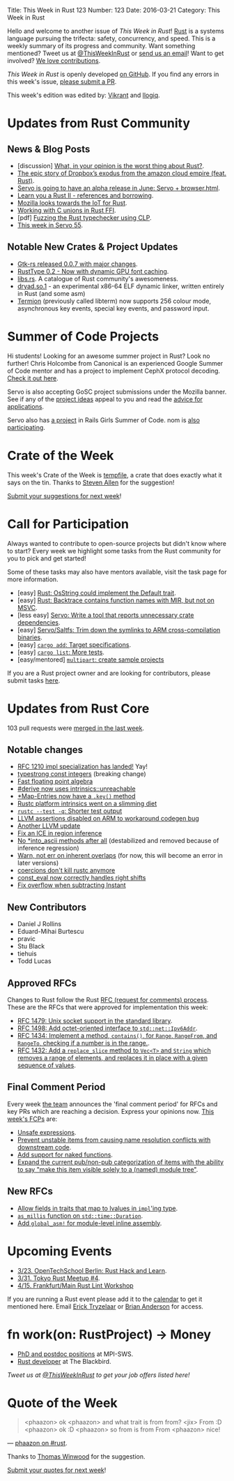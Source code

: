 Title: This Week in Rust 123
Number: 123
Date: 2016-03-21
Category: This Week in Rust

Hello and welcome to another issue of *This Week in Rust*!
[Rust](http://rust-lang.org) is a systems language pursuing the trifecta:
safety, concurrency, and speed. This is a weekly summary of its progress and
community. Want something mentioned? Tweet us at [@ThisWeekInRust](https://twitter.com/ThisWeekInRust) or [send us an
email](mailto:corey@octayn.net?subject=This%20Week%20in%20Rust%20Suggestion)!
Want to get involved? [We love
contributions](https://github.com/rust-lang/rust/blob/master/CONTRIBUTING.md).

*This Week in Rust* is openly developed [on GitHub](https://github.com/cmr/this-week-in-rust).
If you find any errors in this week's issue, [please submit a PR](https://github.com/cmr/this-week-in-rust/pulls).

This week's edition was edited by: [Vikrant](https://github.com/nasa42) and [llogiq](https://github.com/llogiq).

# Updates from Rust Community

## News & Blog Posts

* [discussion] [What, in your opinion is the worst thing about Rust?](https://www.reddit.com/r/rust/comments/4b5rfi/what_in_your_opinion_is_the_worst_thing_about_rust/).
* [The epic story of Dropbox’s exodus from the amazon cloud empire (feat. Rust)](http://www.wired.com/2016/03/epic-story-dropboxs-exodus-amazon-cloud-empire/).
* [Servo is going to have an alpha release in June: Servo + browser.html](https://www.reddit.com/r/rust/comments/4aec34/servo_is_going_to_have_an_alpha_release_in_june/).
* [Learn you a Rust II - references and borrowing](http://pro.theta.eu.org/2016/03/18/lyar-borrows.html).
* [Mozilla looks towards the IoT for Rust](https://www.voxxed.com/blog/2016/03/rust/).
* [Working with C unions in Rust FFI](http://hermanradtke.com/2016/03/17/unions-rust-ffi.html).
* [pdf] [Fuzzing the Rust typechecker using CLP](https://www.cs.ucsb.edu/~benh/research/papers/dewey15fuzzing.pdf).
* [This week in Servo 55](http://blog.servo.org/2016/03/14/twis-55/).

## Notable New Crates & Project Updates

* [Gtk-rs released 0.0.7 with major changes](http://gtk-rs.org/blog/2016/03/15/forget-everything-you-knew-gtk-0.0.7.html).
* [RustType 0.2 - Now with dynamic GPU font caching](https://github.com/dylanede/rusttype/blob/205def21e370e35e2b860eb6f086fda749e57df8/CHANGELOG.md).
* [libs.rs](http://libs.rs). A catalogue of Rust community's awesomeness.
* [dryad.so.1](http://github.com/m4b/dryad) - an experimental x86-64 ELF dynamic linker, written entirely in Rust (and some asm)
* [Termion](https://github.com/Ticki/termion) (previously called libterm) now supports 256 colour mode, asynchronous key events, special key events, and password input.

# Summer of Code Projects

Hi students! Looking for an awesome summer project in Rust? Look no further! Chris Holcombe from Canonical is an experienced Google Summer of Code mentor and has a project to implement CephX protocol decoding. [Check it out here](https://wiki.ubuntu.com/GoogleSoC2016/Ideas#Decode_CephX_Protocol).

Servo is also accepting GoSC project submissions under the Mozilla banner. See if any of the [project ideas](https://wiki.mozilla.org/Community:SummerOfCode16#Servo) appeal to you and read the [advice for applications](https://wiki.mozilla.org/Community:SummerOfCode16#Application_Advice).

Servo also has [a project](https://teams.railsgirlssummerofcode.org/projects/104-servo) in Rails Girls Summer of Code. nom is [also participating](https://teams.railsgirlssummerofcode.org/projects/78-nom).

# Crate of the Week

This week's Crate of the Week is [tempfile](https://crates.io/crates/tempfile), a crate that does exactly what it says on the tin. Thanks to [Steven Allen](https://users.rust-lang.org/users/stebalien) for the suggestion!

[Submit your suggestions for next week][submit_crate]!

[submit_crate]: https://users.rust-lang.org/t/crate-of-the-week/2704

# Call for Participation

Always wanted to contribute to open-source projects but didn't know where to start?
Every week we highlight some tasks from the Rust community for you to pick and get started!

Some of these tasks may also have mentors available, visit the task page for more information.

* [easy] [Rust: OsString could implement the Default trait](https://github.com/rust-lang/rust/issues/32385).
* [easy] [Rust: Backtrace contains function names with MIR, but not on MSVC](https://github.com/rust-lang/rust/issues/32384).
* [less easy] [Servo: Write a tool that reports unnecessary crate dependencies](https://github.com/servo/servo/issues/9256).
* [easy] [Servo/Saltfs: Trim down the symlinks to ARM cross-compilation binaries](https://github.com/servo/saltfs/issues/252).
* [easy] [`cargo add`: Target specifications](https://github.com/killercup/cargo-edit/issues/13).
* [easy] [`cargo list`: More tests](https://github.com/killercup/cargo-edit/issues/16).
* [easy/mentored] [`multipart`: create sample projects](https://github.com/cybergeek94/multipart/issues/29)

If you are a Rust project owner and are looking for contributors, please submit tasks [here][guidelines].

[guidelines]: https://users.rust-lang.org/t/twir-call-for-participation/4821

# Updates from Rust Core

103 pull requests were [merged in the last week][merged].

[merged]: https://github.com/issues?q=is%3Apr+org%3Arust-lang+is%3Amerged+merged%3A2016-03-14..2016-03-21

## Notable changes

* [RFC 1210 impl specialization has landed!](https://github.com/rust-lang/rust/pull/30652) Yay!
* [typestrong const integers](https://github.com/rust-lang/rust/pull/30587) (breaking change)
* [Fast floating point algebra](https://github.com/rust-lang/rust/pull/32256)
* [#derive now uses intrinsics::unreachable](https://github.com/rust-lang/rust/pull/32250)
* [*Map-Entries now have a `.key()` method](https://github.com/rust-lang/rust/pull/32248)
* [Rustc platform intrinsics went on a slimming diet](https://github.com/rust-lang/rust/pull/32236)
* [`rustc --test -q`: Shorter test output](https://github.com/rust-lang/rust/pull/31887)
* [LLVM assertions disabled on ARM to workaround codegen bug](https://github.com/rust-lang/rust/pull/32361)
* [Another LLVM update](https://github.com/rust-lang/rust/pull/32337)
* [Fix an ICE in region inference](https://github.com/rust-lang/rust/pull/32332)
* [No *into_ascii methods after all](https://github.com/rust-lang/rust/pull/32314) (destabilized and removed because of inference regression)
* [Warn, not err on inherent overlaps](https://github.com/rust-lang/rust/pull/32309) (for now, this will become an error in later versions)
* [coercions don't kill rustc anymore](https://github.com/rust-lang/rust/pull/32306)
* [const_eval now correctly handles right shifts](https://github.com/rust-lang/rust/pull/32285)
* [Fix overflow when subtracting Instant](https://github.com/rust-lang/rust/pull/32273)

## New Contributors

* Daniel J Rollins
* Eduard-Mihai Burtescu
* pravic
* Stu Black
* tiehuis
* Todd Lucas

## Approved RFCs

Changes to Rust follow the Rust [RFC (request for comments)
process](https://github.com/rust-lang/rfcs#rust-rfcs). These
are the RFCs that were approved for implementation this week:

* [RFC 1479: Unix socket support in the standard library](https://github.com/rust-lang/rfcs/pull/1479).
* [RFC 1498: Add octet-oriented interface to `std::net::Ipv6Addr`](https://github.com/rust-lang/rfcs/pull/1498).
* [RFC 1434: Implement a method, `contains()`, for `Range`, `RangeFrom`, and `RangeTo`, checking if a number is in the range.](https://github.com/rust-lang/rfcs/pull/1434).
* [RFC 1432: Add a `replace_slice` method to `Vec<T>` and `String` which removes a range of elements, and replaces it in place with a given sequence of values](https://github.com/rust-lang/rfcs/pull/1432).

## Final Comment Period

Every week [the team](https://rust-lang.org/team.html) announces the
'final comment period' for RFCs and key PRs which are reaching a
decision. Express your opinions now. [This week's FCPs][fcp] are:

[fcp]: https://github.com/rust-lang/rfcs/labels/final-comment-period

* [Unsafe expressions](https://github.com/rust-lang/rfcs/pull/1346).
* [Prevent unstable items from causing name resolution conflicts with downstream code](https://github.com/rust-lang/rfcs/pull/1321).
* [Add support for naked functions](https://github.com/rust-lang/rfcs/pull/1201).
* [Expand the current pub/non-pub categorization of items with the ability to say "make this item visible solely to a (named) module tree"](https://github.com/rust-lang/rfcs/pull/1422).

## New RFCs

* [Allow fields in traits that map to lvalues in `impl`'ing type](https://github.com/rust-lang/rfcs/pull/1546).
* [`as_millis` function on `std::time::Duration`](https://github.com/rust-lang/rfcs/pull/1547).
* [Add `global_asm!` for module-level inline assembly](https://github.com/rust-lang/rfcs/pull/1548).

# Upcoming Events

* [3/23. OpenTechSchool Berlin: Rust Hack and Learn](http://www.meetup.com/opentechschool-berlin/).
* [3/31. Tokyo Rust Meetup #4](http://www.meetup.com/Tokyo-Rust-Meetup/events/229260081/).
* [4/15. Frankfurt/Main Rust Lint Workshop](http://www.meetup.com/de-DE/Rust-Rhein-Main/events/229564640/?eventId=229564640)

If you are running a Rust event please add it to the [calendar] to get
it mentioned here. Email [Erick Tryzelaar][erickt] or [Brian
Anderson][brson] for access.

[calendar]: https://www.google.com/calendar/embed?src=apd9vmbc22egenmtu5l6c5jbfc%40group.calendar.google.com
[erickt]: mailto:erick.tryzelaar@gmail.com
[brson]: mailto:banderson@mozilla.com

# fn work(on: RustProject) -> Money

* [PhD and postdoc positions](http://plv.mpi-sws.org/rustbelt/) at MPI-SWS.
* [Rust developer](http://rust.jobboard.io/jobs/125594-rust-developer-at-the-blackbird) at The Blackbird.

*Tweet us at [@ThisWeekInRust](https://twitter.com/ThisWeekInRust) to get your job offers listed here!*

# Quote of the Week

> <phaazon\> ok
> <phaazon\> and what trait is from from?
> <jix\> From :D
> <phaazon\> ok :D
> <phaazon\> so from is from From
> <phaazon\> nice!

— [phaazon on #rust](https://botbot.me/mozilla/rust/2016-03-20/?msg=62542397&page=11).

Thanks to [Thomas Winwood](https://users.rust-lang.org/users/ketsuban) for the suggestion.

[Submit your quotes for next week][submit]!

[submit]: http://users.rust-lang.org/t/twir-quote-of-the-week/328
